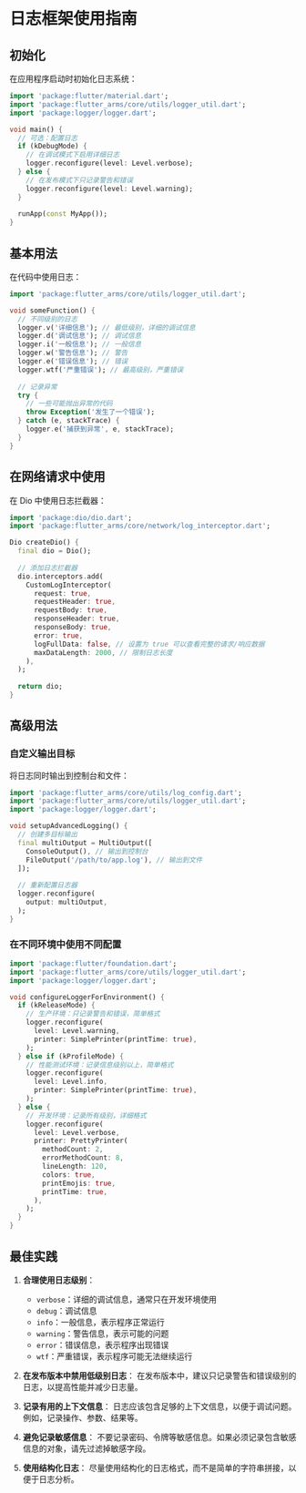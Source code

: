 # 日志框架使用指南

## 初始化

在应用程序启动时初始化日志系统：

```dart
import 'package:flutter/material.dart';
import 'package:flutter_arms/core/utils/logger_util.dart';
import 'package:logger/logger.dart';

void main() {
  // 可选：配置日志
  if (kDebugMode) {
    // 在调试模式下启用详细日志
    logger.reconfigure(level: Level.verbose);
  } else {
    // 在发布模式下只记录警告和错误
    logger.reconfigure(level: Level.warning);
  }
  
  runApp(const MyApp());
}
```

## 基本用法

在代码中使用日志：

```dart
import 'package:flutter_arms/core/utils/logger_util.dart';

void someFunction() {
  // 不同级别的日志
  logger.v('详细信息'); // 最低级别，详细的调试信息
  logger.d('调试信息'); // 调试信息
  logger.i('一般信息'); // 一般信息
  logger.w('警告信息'); // 警告
  logger.e('错误信息'); // 错误
  logger.wtf('严重错误'); // 最高级别，严重错误
  
  // 记录异常
  try {
    // 一些可能抛出异常的代码
    throw Exception('发生了一个错误');
  } catch (e, stackTrace) {
    logger.e('捕获到异常', e, stackTrace);
  }
}
```

## 在网络请求中使用

在 Dio 中使用日志拦截器：

```dart
import 'package:dio/dio.dart';
import 'package:flutter_arms/core/network/log_interceptor.dart';

Dio createDio() {
  final dio = Dio();
  
  // 添加日志拦截器
  dio.interceptors.add(
    CustomLogInterceptor(
      request: true,
      requestHeader: true,
      requestBody: true,
      responseHeader: true,
      responseBody: true,
      error: true,
      logFullData: false, // 设置为 true 可以查看完整的请求/响应数据
      maxDataLength: 2000, // 限制日志长度
    ),
  );
  
  return dio;
}
```

## 高级用法

### 自定义输出目标

将日志同时输出到控制台和文件：

```dart
import 'package:flutter_arms/core/utils/log_config.dart';
import 'package:flutter_arms/core/utils/logger_util.dart';
import 'package:logger/logger.dart';

void setupAdvancedLogging() {
  // 创建多目标输出
  final multiOutput = MultiOutput([
    ConsoleOutput(), // 输出到控制台
    FileOutput('/path/to/app.log'), // 输出到文件
  ]);
  
  // 重新配置日志器
  logger.reconfigure(
    output: multiOutput,
  );
}
```

### 在不同环境中使用不同配置

```dart
import 'package:flutter/foundation.dart';
import 'package:flutter_arms/core/utils/logger_util.dart';
import 'package:logger/logger.dart';

void configureLoggerForEnvironment() {
  if (kReleaseMode) {
    // 生产环境：只记录警告和错误，简单格式
    logger.reconfigure(
      level: Level.warning,
      printer: SimplePrinter(printTime: true),
    );
  } else if (kProfileMode) {
    // 性能测试环境：记录信息级别以上，简单格式
    logger.reconfigure(
      level: Level.info,
      printer: SimplePrinter(printTime: true),
    );
  } else {
    // 开发环境：记录所有级别，详细格式
    logger.reconfigure(
      level: Level.verbose,
      printer: PrettyPrinter(
        methodCount: 2,
        errorMethodCount: 8,
        lineLength: 120,
        colors: true,
        printEmojis: true,
        printTime: true,
      ),
    );
  }
}
```

## 最佳实践

1. **合理使用日志级别**：
   - `verbose`：详细的调试信息，通常只在开发环境使用
   - `debug`：调试信息
   - `info`：一般信息，表示程序正常运行
   - `warning`：警告信息，表示可能的问题
   - `error`：错误信息，表示程序出现错误
   - `wtf`：严重错误，表示程序可能无法继续运行

2. **在发布版本中禁用低级别日志**：
   在发布版本中，建议只记录警告和错误级别的日志，以提高性能并减少日志量。

3. **记录有用的上下文信息**：
   日志应该包含足够的上下文信息，以便于调试问题。例如，记录操作、参数、结果等。

4. **避免记录敏感信息**：
   不要记录密码、令牌等敏感信息。如果必须记录包含敏感信息的对象，请先过滤掉敏感字段。

5. **使用结构化日志**：
   尽量使用结构化的日志格式，而不是简单的字符串拼接，以便于日志分析。
